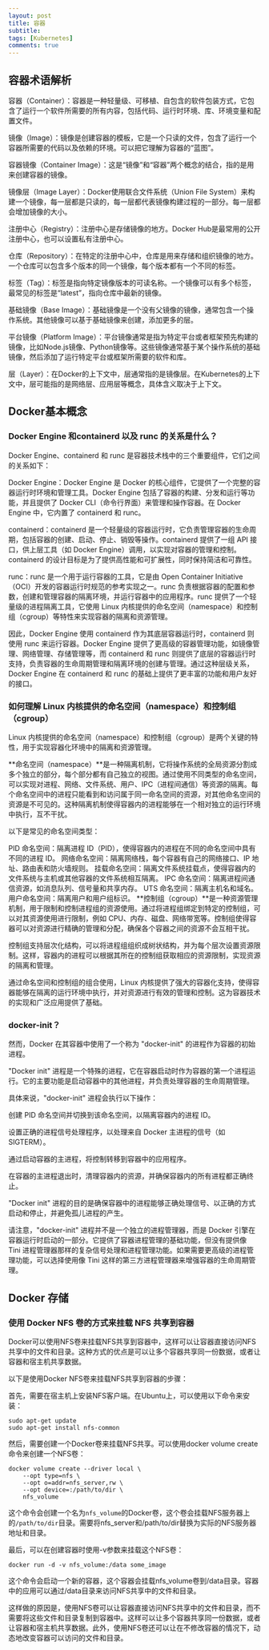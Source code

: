 ```yaml
---
layout: post
title: 容器
subtitle:
tags: [Kubernetes]
comments: true
---
```


## 容器术语解析
容器（Container）：容器是一种轻量级、可移植、自包含的软件包装方式，它包含了运行一个软件所需要的所有内容，包括代码、运行时环境、库、环境变量和配置文件。

镜像（Image）：镜像是创建容器的模板，它是一个只读的文件，包含了运行一个容器所需要的代码以及依赖的环境。可以把它理解为容器的“蓝图”。

容器镜像（Container Image）：这是“镜像”和“容器”两个概念的结合，指的是用来创建容器的镜像。

镜像层（Image Layer）：Docker使用联合文件系统（Union File System）来构建一个镜像，每一层都是只读的，每一层都代表镜像构建过程的一部分。每一层都会增加镜像的大小。

注册中心（Registry）：注册中心是存储镜像的地方。Docker Hub是最常用的公开注册中心，也可以设置私有注册中心。

仓库（Repository）：在特定的注册中心中，仓库是用来存储和组织镜像的地方。一个仓库可以包含多个版本的同一个镜像，每个版本都有一个不同的标签。

标签（Tag）：标签是指向特定镜像版本的可读名称。一个镜像可以有多个标签，最常见的标签是“latest”，指向仓库中最新的镜像。

基础镜像（Base Image）：基础镜像是一个没有父镜像的镜像，通常包含一个操作系统。其他镜像可以基于基础镜像来创建，添加更多的层。

平台镜像（Platform Image）：平台镜像通常是指为特定平台或者框架预先构建的镜像，比如Node.js镜像、Python镜像等。这些镜像通常基于某个操作系统的基础镜像，然后添加了运行特定平台或框架所需要的软件和库。

层（Layer）：在Docker的上下文中，层通常指的是镜像层。在Kubernetes的上下文中，层可能指的是网络层、应用层等概念，具体含义取决于上下文。

## Docker基本概念


### Docker Engine 和containerd 以及 runc 的关系是什么？

Docker Engine、containerd 和 runc 是容器技术栈中的三个重要组件，它们之间的关系如下：

Docker Engine：Docker Engine 是 Docker 的核心组件，它提供了一个完整的容器运行时环境和管理工具。Docker Engine 包括了容器的构建、分发和运行等功能，并且提供了 Docker CLI（命令行界面）来管理和操作容器。在 Docker Engine 中，它内置了 containerd 和 runc。

containerd：containerd 是一个轻量级的容器运行时，它负责管理容器的生命周期，包括容器的创建、启动、停止、销毁等操作。containerd 提供了一组 API 接口，供上层工具（如 Docker Engine）调用，以实现对容器的管理和控制。containerd 的设计目标是为了提供高性能和可扩展性，同时保持简洁和可靠性。

runc：runc 是一个用于运行容器的工具，它是由 Open Container Initiative（OCI）开发的容器运行时规范的参考实现之一。runc 负责根据容器的配置和参数，创建和管理容器的隔离环境，并运行容器中的应用程序。runc 提供了一个轻量级的进程隔离工具，它使用 Linux 内核提供的命名空间（namespace）和控制组（cgroup）等特性来实现容器的隔离和资源管理。

因此，Docker Engine 使用 containerd 作为其底层容器运行时，containerd 则使用 runc 来运行容器。Docker Engine 提供了更高级的容器管理功能，如镜像管理、网络管理、存储管理等，而 containerd 和 runc 则提供了底层的容器运行时支持，负责容器的生命周期管理和隔离环境的创建与管理。通过这种层级关系，Docker Engine 在 containerd 和 runc 的基础上提供了更丰富的功能和用户友好的接口。


### 如何理解 Linux 内核提供的命名空间（namespace）和控制组（cgroup）

Linux 内核提供的命名空间（namespace）和控制组（cgroup）是两个关键的特性，用于实现容器化环境中的隔离和资源管理。

**命名空间（namespace）**是一种隔离机制，它将操作系统的全局资源分割成多个独立的部分，每个部分都有自己独立的视图。通过使用不同类型的命名空间，可以实现对进程、网络、文件系统、用户、IPC（进程间通信）等资源的隔离。每个命名空间中的进程只能看到和访问属于同一命名空间的资源，对其他命名空间的资源是不可见的。这种隔离机制使得容器内的进程能够在一个相对独立的运行环境中执行，互不干扰。

以下是常见的命名空间类型：

PID 命名空间：隔离进程 ID（PID），使得容器内的进程在不同的命名空间中具有不同的进程 ID。
网络命名空间：隔离网络栈，每个容器有自己的网络接口、IP 地址、路由表和防火墙规则。
挂载命名空间：隔离文件系统挂载点，使得容器内的文件系统与主机或其他容器的文件系统相互隔离。
IPC 命名空间：隔离进程间通信资源，如消息队列、信号量和共享内存。
UTS 命名空间：隔离主机名和域名。
用户命名空间：隔离用户和用户组标识。
**控制组（cgroup）**是一种资源管理机制，用于限制和控制进程组的资源使用。通过将进程组绑定到特定的控制组，可以对其资源使用进行限制，例如 CPU、内存、磁盘、网络带宽等。控制组使得容器可以对资源进行精确的管理和分配，确保各个容器之间的资源不会互相干扰。

控制组支持层次化结构，可以将进程组组织成树状结构，并为每个层次设置资源限制。这样，容器内的进程可以根据其所在的控制组获取相应的资源限制，实现资源的隔离和管理。

通过命名空间和控制组的组合使用，Linux 内核提供了强大的容器化支持，使得容器能够在隔离的运行环境中执行，并对资源进行有效的管理和控制。这为容器技术的实现和广泛应用提供了基础。

### docker-init？

然而，Docker 在其容器中使用了一个称为 "docker-init" 的进程作为容器的初始进程。

"Docker init" 进程是一个特殊的进程，它在容器启动时作为容器的第一个进程运行。它的主要功能是启动容器中的其他进程，并负责处理容器的生命周期管理。

具体来说，"docker-init" 进程会执行以下操作：

创建 PID 命名空间并切换到该命名空间，以隔离容器内的进程 ID。

设置正确的进程信号处理程序，以处理来自 Docker 主进程的信号（如 SIGTERM）。

通过启动容器的主进程，将控制转移到容器中的应用程序。

在容器的主进程退出时，清理容器内的资源，并确保容器内的所有进程都正确终止。

"Docker init" 进程的目的是确保容器中的进程能够正确处理信号、以正确的方式启动和停止，并避免孤儿进程的产生。

请注意，"docker-init" 进程并不是一个独立的进程管理器，而是 Docker 引擎在容器运行时启动的一部分。它提供了容器进程管理的基础功能，但没有提供像 Tini 进程管理器那样的复杂信号处理和进程管理功能。如果需要更高级的进程管理功能，可以选择使用像 Tini 这样的第三方进程管理器来增强容器的生命周期管理。



## Docker 存储

### 使用 Docker NFS 卷的方式来挂载 NFS 共享到容器

Docker可以使用NFS卷来挂载NFS共享到容器中，这样可以让容器直接访问NFS共享中的文件和目录。这种方式的优点是可以让多个容器共享同一份数据，或者让容器和宿主机共享数据。

以下是使用Docker NFS卷来挂载NFS共享到容器的步骤：

首先，需要在宿主机上安装NFS客户端。在Ubuntu上，可以使用以下命令来安装：

```shell
sudo apt-get update
sudo apt-get install nfs-common
```
然后，需要创建一个Docker卷来挂载NFS共享。可以使用docker volume create命令来创建一个NFS卷：

```
docker volume create --driver local \
    --opt type=nfs \
    --opt o=addr=nfs_server,rw \
    --opt device=:/path/to/dir \
    nfs_volume
```
这个命令会创建一个名为`nfs_volume`的Docker卷，这个卷会挂载NFS服务器上的`/path/to/dir`目录。需要将nfs_server和/path/to/dir替换为实际的NFS服务器地址和目录。

最后，可以在创建容器时使用-v参数来挂载这个NFS卷：

```shell
docker run -d -v nfs_volume:/data some_image
```
这个命令会启动一个新的容器，这个容器会挂载nfs_volume卷到/data目录。容器中的应用可以通过/data目录来访问NFS共享中的文件和目录。

这样做的原因是，使用NFS卷可以让容器直接访问NFS共享中的文件和目录，而不需要将这些文件和目录复制到容器中。这样可以让多个容器共享同一份数据，或者让容器和宿主机共享数据。此外，使用NFS卷还可以让在不修改容器的情况下，动态地改变容器可以访问的文件和目录。





